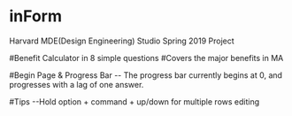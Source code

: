 # inForm
Harvard MDE(Design Engineering) Studio Spring 2019 Project 

#Benefit Calculator in 8 simple questions
#Covers the major benefits in MA

#Begin Page & Progress Bar
-- The progress bar currently begins at 0, and progresses with a lag of one answer.

#Tips
--Hold option + command + up/down for multiple rows editing
